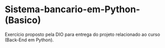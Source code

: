 # Sistema-bancario-em-Python-(Basico)
Exercício proposto pela DIO para entrega do projeto relacionado ao curso (Back-End em Python).
